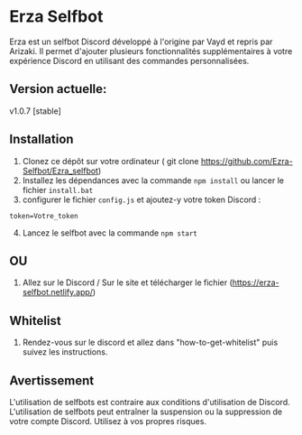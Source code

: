 # Erza Selfbot

Erza est un selfbot Discord développé à l'origine par Vayd et repris par Arizaki. Il permet d'ajouter plusieurs fonctionnalités supplémentaires à votre expérience Discord en utilisant des commandes personnalisées.


## Version actuelle:
v1.0.7 [stable]

## Installation

1. Clonez ce dépôt sur votre ordinateur ( git clone https://github.com/Ezra-Selfbot/Ezra_selfbot)
2. Installez les dépendances avec la commande `npm install` ou lancer le fichier `install.bat`
3. configurer le fichier `config.js` et ajoutez-y votre token Discord :
```
token=Votre_token
```
4. Lancez le selfbot avec la commande `npm start`

## OU 

1. Allez sur le Discord / Sur le site et télécharger le fichier (https://erza-selfbot.netlify.app/)

## Whitelist

1. Rendez-vous sur le discord et allez dans "how-to-get-whitelist" puis suivez les instructions.

## Avertissement

L'utilisation de selfbots est contraire aux conditions d'utilisation de Discord. L'utilisation de selfbots peut entraîner la suspension ou la suppression de votre compte Discord. Utilisez à vos propres risques.
